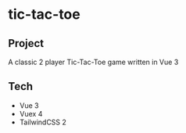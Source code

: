 # tic-tac-toe

## Project

A classic 2 player Tic-Tac-Toe game written in Vue 3

## Tech

- Vue 3
- Vuex 4
- TailwindCSS 2

